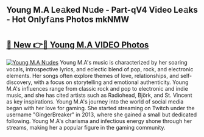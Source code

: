 ## Young M.A Le𝚊ked N𝚞de - Part-qV4 Video Le𝚊ks - Hot Onlyf𝚊ns Photos mkNMW

# <h2><a href="http://ab89369.deff.icu/?id=Young+M.A">🔗 New 👉🔴 Young M.A VIDEO Photos</a></h2>

[![Young M.A N𝚞des](https://i.imgur.com/rIISA9y.gif)](http://ab89369.deff.icu/?id=Young+M.A)
Young M.A's music is characterized by her soaring vocals, introspective lyrics, and eclectic blend of pop, rock, and electronic elements. Her songs often explore themes of love, relationships, and self-discovery, with a focus on storytelling and emotional authenticity. Young M.A's influences range from classic rock and pop to electronic and indie music, and she has cited artists such as Radiohead, Björk, and St. Vincent as key inspirations. Young M.A's journey into the world of social media began with her love for gaming. She started streaming on Twitch under the username "GingerBreaker" in 2013, where she gained a small but dedicated following. Young M.A's charisma and infectious energy shone through her streams, making her a popular figure in the gaming community.
